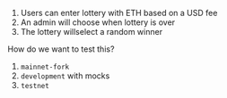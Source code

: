 
1. Users can enter lottery with ETH based on a USD fee
2. An admin will choose when lottery is over 
3. The lottery willselect a random winner

How do we want to test this?

1. `mainnet-fork`
2. `development` with mocks
3. `testnet`